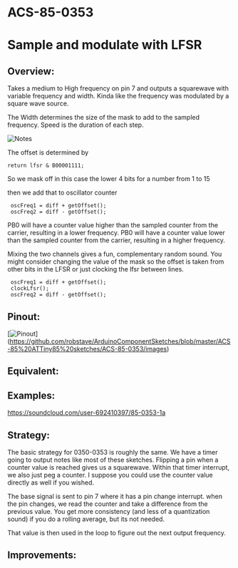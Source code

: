 # ACS-85-0353
Sample and modulate with LFSR
==============

## Overview:
Takes a medium to High frequency on pin 7 and outputs a squarewave with variable frequency and width.
Kinda like the frequency was modulated by a square wave source.

The Width determines the size of the mask to add to the sampled frequency.
Speed is the duration of each step.

![Notes](https://github.com/robstave/ArduinoComponentSketches/blob/master/ACS-85%20ATTiny85%20sketches/ACS-85-0353/images/acs-85-0353_notes.png)



The offset is determined by
 
    return lfsr & B00001111;
	
So we mask off in this case the lower 4 bits for a number from 1 to 15

then we add that to oscillator counter

     oscFreq1 = diff + getOffset();
     oscFreq2 = diff - getOffset();
	 
PB0 will have a counter value higher than the sampled counter from the carrier, resulting in a lower frequency.
PB0 will have a counter value lower than the sampled counter from the carrier, resulting in a higher frequency.

Mixing the two channels gives a fun, complementary random sound.  You might consider changing the value of the mask
so the offset is taken from other bits in the LFSR or just clocking the lfsr between lines.

     oscFreq1 = diff + getOffset();
	 clockLfsr();
     oscFreq2 = diff - getOffset();


	 


 
## Pinout:
[![Pinout](https://github.com/robstave/ArduinoComponentSketches/blob/master/ACS-85%20ATTiny85%20sketches/ACS-85-0353/images/ACS-85-0353.png)] (https://github.com/robstave/ArduinoComponentSketches/blob/master/ACS-85%20ATTiny85%20sketches/ACS-85-0353/images)


## Equivalent:


## Examples:
 https://soundcloud.com/user-692410397/85-0353-1a

## Strategy:
 
The basic strategy for 0350-0353 is roughly the same.
We have a timer going to output notes like most of these sketches.  Flipping a pin when a counter value is reached gives us a squarewave.
Within that timer interrupt, we also just peg a counter.  I suppose you could use the counter value directly as well if you wished.


The base signal is sent to pin 7 where it has a pin change interrupt.  when the pin changes, we read the counter and take a difference from 
the previous value.  You get more consistency (and less of a quantization sound) if you do a rolling average, but its not needed.

That value is then used in the loop to figure out the next output frequency.

## Improvements:
   


